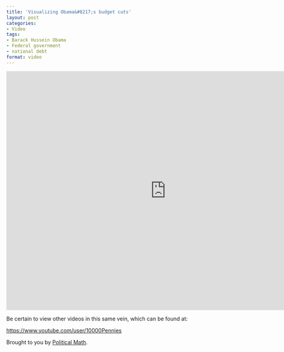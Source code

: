 ```yaml
---
title: 'Visualizing Obama&#8217;s budget cuts'
layout: post
categories:
- Video
tags:
- Barack Hussein Obama
- Federal government
- national debt
format: video
---
```


<iframe allowfullscreen="" frameborder="0" height="630" loading="lazy" src="https://www.youtube.com/embed/cWt8hTayupE?feature=oembed" width="840"></iframe>

Be certain to view other videos in this same vein, which can be found at:

<https://www.youtube.com/user/10000Pennies>

Brought to you by [Political Math](https://politicalmath.wordpress.com/).